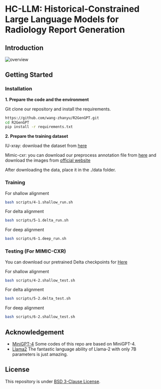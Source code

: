 # HC-LLM: Historical-Constrained Large Language Models for Radiology Report Generation

## Introduction
![overview](https://github.com/TengfeiLiu966/HC-LLM/edit/main/images/align.png)

## Getting Started
### Installation

**1. Prepare the code and the environment**

Git clone our repository and install the requirements.

```bash
https://github.com/wang-zhanyu/R2GenGPT.git
cd R2GenGPT
pip install -r requirements.txt
```


**2. Prepare the training dataset**

IU-xray: download the dataset from [here](https://drive.google.com/file/d/1c0BXEuDy8Cmm2jfN0YYGkQxFZd2ZIoLg/view)

Mimic-cxr: you can download our preprocess annotation file from [here](https://drive.google.com/file/d/14689ztodTtrQJYs--ihB_hgsPMMNHX-H/view?usp=sharing) and download the images from [official website](https://physionet.org/content/mimic-cxr-jpg/2.0.0/)

After downloading the data, place it in the ./data folder.

### Training

For shallow alignment

```bash
bash scripts/4-1.shallow_run.sh
```

For delta alignment

```bash
bash scripts/5-1.delta_run.sh
```

For deep alignment

```bash
bash scripts/6-1.deep_run.sh
```

### Testing (For MIMIC-CXR)
You can download our pretrained Delta checkpoints for [Here](https://drive.google.com/drive/folders/1ywEITWfYIAAYy0VY1IZ24Ec_GoNmkqIY?usp=sharing)

For shallow alignment

```bash
bash scripts/4-2.shallow_test.sh
```

For delta alignment

```bash
bash scripts/5-2.delta_test.sh
```

For deep alignment

```bash
bash scripts/6-2.shallow_test.sh
```


## Acknowledgement

+ [MiniGPT-4](https://github.com/Vision-CAIR/MiniGPT-4) Some codes of this repo are based on MiniGPT-4.
+ [Llama2](https://github.com/facebookresearch/llama) The fantastic language ability of Llama-2 with only 7B parameters is just amazing.


## License
This repository is under [BSD 3-Clause License](LICENSE.md).
